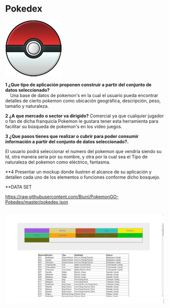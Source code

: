 



# Pokedex

![](https://github.com/Tirso4/Pokedex/blob/master/pokebola2.gif) 
&nbsp;
&nbsp;
&nbsp;
&nbsp;

**1 ¿Que tipo de aplicación proponen construir a partir del conjunto de datos seleccionado?**   
&nbsp;
&nbsp;
 Una base de datos de pokemon's en la cual el usuario pueda encontrar detalles de cierto pokemon como ubicación geográfica, descripción, peso, tamaño y naturaleza.

**2 ¿A que mercado o sector va dirigido?** Comercial ya que cualquier jugador o fan de dicha franquicia  Pokemon le gustara tener esta herramienta para facilitar su búsqueda de pokemon's en los vídeo juegos.


**3 ¿Que pasos tienes que realizar o cubrir para poder consumir información a partir del conjunto de datos seleccionado?.**

El usuario podrá seleccionar el numero del pokemon que vendría siendo su Id, otra manera seria por su nombre, y otra por la cual sea el Tipo de naturaleza del pokemon como eléctrico, fantasma.



**4 Presentar un mockup donde ilustren el alcance de su aplicación y detallen cada uno de los elementos o funciones conforme dicho bosquejo.

**DATA SET 

https://raw.githubusercontent.com/Biuni/PokemonGO-Pokedex/master/pokedex.json

&nbsp;
&nbsp;
![](https://github.com/Tirso4/Pokedex/blob/master/dibujo.png)
